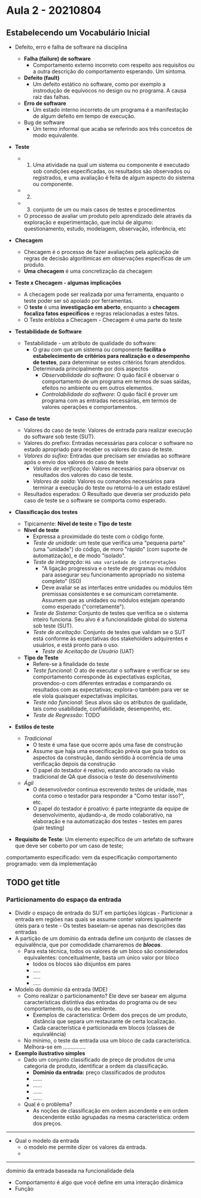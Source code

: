 # Aula 2 - 20210804
## Estabelecendo um Vocabulário Inicial
- Defeito, erro e falha de software na disciplina
	- **Falha (failure) de software**
		- Comportamento externo incorreto com respeito aos requisitos ou a outra descrição do comportamento esperando. Um sintoma.
	- **Defeito (fault)**
		- Um defeito estático no software, como por exemplo a instrodução de equívocos no design ou no programa. A causa raiz das falhas.
	- **Erro de software**
		- Um estado interno incorreto de um programa é a manifestação de algum defeito em tempo de execução.
	- Bug de software
		- Um termo informal que acaba se referindo aos três conceitos de modo equivalente.

- **Teste**
	- 1. Uma atividade na qual um sistema ou componente é executado sob condições especificadas, os resultados são observados ou registrados, e uma avaliação é feita de algum aspecto do sistema ou componente.
	- 2.
	- 3. conjunto de um ou mais casos de testes e procedimentos
	- O processo de avaliar um produto pelo aprendizado dele através da exploração e experimentação, que inclui de algumo: questionamento, estudo, modelagem, observação, inferência, etc

- **Checagem**
	- Checagem é o processo de fazer avaliações pela aplicação de regras de decisão algorítimicas em observações específicas de um produto.
	- **Uma** **checagem** é uma concretização da checagem

- **Teste x Checagem -  algumas implicações**
	- A checagem pode ser realizada por uma ferramenta, enquanto o teste poder ser só apoiado por ferramentas.
	- O **teste** é uma **investigação em aberto**, enquanto a **checagem focaliza fatos específicos** e regras relacionadas a estes fatos.
	- O Teste enbloba a Checagem - Checagem é uma parte do teste

- **Testabilidade de Software**
	- Testabilidade - um atributo de qualidade do software:
		- O grau com que um sistema ou componente **facilita o estabelecimento de critérios para realização e o desempenho de testes**, para determinar se estes critérios foram atendidos.
		- Determinada principalmente por dois aspectos
			- *Observabilidade do software*: O quão fácil é observar o comportamento de um programa em termos de suas saídas, efeitos no ambiente ou em outros elementos.
			- *Controlabilidade do software*: O quão fácil é prover um programa com as entradas necessárias, em termos de valores operações e comportamentos.

- **Caso de teste**
	- Valores do caso de teste: Valores de entrada para realizar execução do software sob teste (SUT).
	- Valores do prefixo: Entradas necessárias para colocar o software no estado apropriado para receber os valores do caso de teste.
	- *Valores do sufixo*: Entradas que precisam ser enviadas ao software após o envio dos valores do caso de teste
		- *Valores de verificação*: Valores necessários para observar os resultados dos valores do caso de teste.
		- *Valores de saída*: Valores ou comandos necessários para terminar a execução do teste ou retorná-lo a um estado estável
	- Resultados esperados: O Resultado que deveria ser produzido pelo caso de teste se o software se comporta como esperado.

- **Classificação dos testes**
	- Tipicamente: **Nível de teste** e **Tipo de teste**
	- **Nível de teste**
		- Expressa a proximidade do teste com o código fonte.
		- *Teste de unidade*: um teste que verifica uma "pequena parte" (uma "unidade") do código, de moro "rápido" (com suporte de automatização), e de modo "isolado".
		- *Teste de integração*: `Há uma variedade de interpretações`
			- "A ligação progressiva e o teste de programas ou módulos para assegurar seu funcionamento apropriado no sistema completo" (ISO)
			- Deve avaliar se as interfaces entre unidades ou módulos têm premissas consistentes e se comunicam corretamente. Assumem que as unidades ou módulos estejam operando como esperado ("corretamente").
		- *Teste de Sistema*: Conjunto de testes que verifica se o sistema inteiro funciona. Seu alvo é a funcionalidade global do sistema sob teste (SUT).
		- *Teste de aceitação*: Conjunto de testes que validam se o SUT está conforme às expectativas dos stakeholders adquirentes e usuários, e está pronto para o uso.
			- *Teste de Aceitação de Usuário* (UAT)
	- **Tipo de Teste**
		- Refere-se à finalidade do teste
		- *Teste funcional*: O ato de executar o software e verificar se seu comportamento corresponde às expectativas explícitas, provendoo-o com diferentes entradas e comparando os resultados com as expectativas; explora-o também para ver se ele viola quaisquer expectativas implícitas.
		- *Teste não funcional*: Seus alvos são os atributos de qualidade, tais como usabilidade, confiabilidade, desempenho, etc.
		- *Teste de Regressão*:  TODO

-  **Estilos de teste**
	- *Tradicional*
		- O teste é uma fase que ocorre após uma fase de construção
		- Assume que haja uma esoecificação prévia que guia todos os aspectos da construção, dando sentido à ocorrência de uma verificação depois da construção
		- O papel do testador é reativo, estando ancorado na visão tradicional de QA que dissocia o teste do desenvolvimento
	- *Ágil* 
		- O desenvolvedor continua escrevendo testes de unidade, mas conta como o testador para responder a "Como testar isso?", etc.
		- O papel do testador é proativo: é parte integrante da equipe de desenvolvimento, ajudando-a, de modo colaborativo, na elaboração e na automatização dos testes - testes em pares (pair testing) 

- **Requisito de Teste**: Um elemento específico de um artefato de software que deve ser coberto por um caso de teste; 


comportamento especificado: vem da especificação
comportamento programado: vem da implementação
## TODO get title
### Particionamento do espaço da entrada
- Dividir o espaço de entrada do SUT em partições lógicas
		- Particionar a entrada em regiões nas quais se assume conter valores igualmente úteis para o teste
		- Os testes baseiam-se apenas nas descrições das entradas
- A partição de um domínio da entrada define um conjunto de classes de equivalência, que por comodidade chamaremos de **_blocos_**.
	- Para esta técnica, todos os valores de um bloco são considerados equivalentes: conceitualmente, basta um único valor por bloco
		- todos os blocos são disjuntos em pares
		- .....
		- .....
		- .....
- Modelo do domínio da entrada (MDE)
	- Como realizar o particionamento? Ele deve ser basear em alguma características distintiva das entradas do programa ou de seu comportamento, ou de seu ambiente.
		- Exemplos de característica: Ordem dos preços de um produto, distância que separa um restaurante de certa localização.
		- Cada característica é particionada em blocos (classes de equivalência)
	- No mínimo, o teste da entrada usa um bloco de cada característica. Melhora-se em ...............
- **Exemplo ilustrativo simples**
	- Dado um conjunto classificado de preço de produtos de uma categoria de produto, identificar a ordem da classificação.
		- **Domínio da entrada:** preço classificados de produtos
		- ......
		- ......
		- ......
		- ......
	- Qual é o problema?
		- As noções de classificação em ordem ascendente e em ordem descendente estão agrupadas na mesma característica: ordem dos preços.


---

- Qual o modelo da entrada
	- o modelo me permite dizer os valores da entrada.
	- 

--- 

dominio da entrada baseada na funcionalidade dela



- Comportamento é algo que você define em uma interação dinãmica
- Função 
